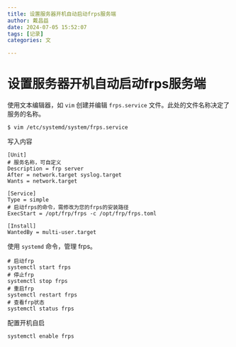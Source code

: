 ```yaml
---
title: 设置服务器开机自动启动frps服务端
author: 戴昌益
date: 2024-07-05 15:52:07
tags: [记录]
categories: 文

---
```


# 设置服务器开机自动启动frps服务端

使用文本编辑器，如 `vim` 创建并编辑 `frps.service` 文件。此处的文件名称决定了服务的名称。

```
$ vim /etc/systemd/system/frps.service
```

写入内容

```
[Unit]
# 服务名称，可自定义
Description = frp server
After = network.target syslog.target
Wants = network.target
          
[Service]
Type = simple
# 启动frps的命令，需修改为您的frps的安装路径
ExecStart = /opt/frp/frps -c /opt/frp/frps.toml

[Install]    
WantedBy = multi-user.target

```

使用 `systemd` 命令，管理 frps。

```
# 启动frp
systemctl start frps
# 停止frp
systemctl stop frps
# 重启frp
systemctl restart frps
# 查看frp状态
systemctl status frps
```

配置开机自启

```
systemctl enable frps
```


